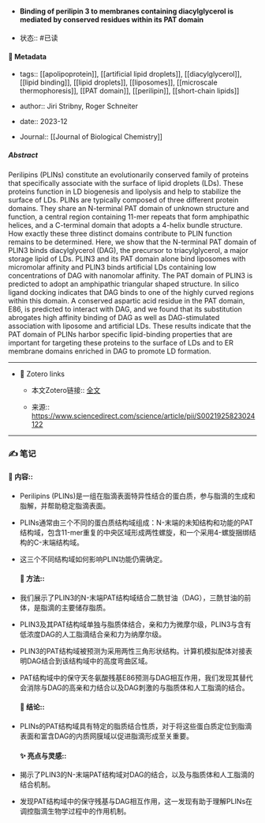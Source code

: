 - #### Binding of perilipin 3 to membranes containing diacylglycerol is mediated by conserved residues within its PAT domain

- 状态:: #已读

#### 🔢 Metadata

  - tags:: [[apolipoprotein]], [[artificial lipid droplets]], [[diacylglycerol]], [[lipid binding]], [[lipid droplets]], [[liposomes]], [[microscale thermophoresis]], [[PAT domain]], [[perilipin]], [[short-chain lipids]]

  - author:: Jiri Stribny, Roger Schneiter

  - date:: 2023-12

  - Journal:: [[Journal of Biological Chemistry]]

##### Abstract
Perilipins (PLINs) constitute an evolutionarily conserved family of proteins that specifically associate with the surface of lipid droplets (LDs). These proteins function in LD biogenesis and lipolysis and help to stabilize the surface of LDs. PLINs are typically composed of three different protein domains. They share an N-terminal PAT domain of unknown structure and function, a central region containing 11-mer repeats that form amphipathic helices, and a C-terminal domain that adopts a 4-helix bundle structure. How exactly these three distinct domains contribute to PLIN function remains to be determined. Here, we show that the N-terminal PAT domain of PLIN3 binds diacylglycerol (DAG), the precursor to triacylglycerol, a major storage lipid of LDs. PLIN3 and its PAT domain alone bind liposomes with micromolar affinity and PLIN3 binds artificial LDs containing low concentrations of DAG with nanomolar affinity. The PAT domain of PLIN3 is predicted to adopt an amphipathic triangular shaped structure. In silico ligand docking indicates that DAG binds to one of the highly curved regions within this domain. A conserved aspartic acid residue in the PAT domain, E86, is predicted to interact with DAG, and we found that its substitution abrogates high affinity binding of DAG as well as DAG-stimulated association with liposome and artificial LDs. These results indicate that the PAT domain of PLINs harbor specific lipid-binding properties that are important for targeting these proteins to the surface of LDs and to ER membrane domains enriched in DAG to promote LD formation.

---
- 🔗 Zotero links 

  - 本文Zotero链接:: [全文](zotero://select/library/items/PQCC54UK)

  - 来源:: https://www.sciencedirect.com/science/article/pii/S0021925823024122

---

### ✍️ 笔记

  #### 📖 内容:: 
  -  Perilipins (PLINs)是一组在脂滴表面特异性结合的蛋白质，参与脂滴的生成和脂解，并帮助稳定脂滴表面。
- PLINs通常由三个不同的蛋白质结构域组成：N-末端的未知结构和功能的PAT结构域，包含11-mer重复的中央区域形成两性螺旋，和一个采用4-螺旋捆绑结构的C-末端结构域。
- 这三个不同结构域如何影响PLIN功能仍需确定。
  
  #### 🧫 方法:: 
- 我们展示了PLIN3的N-末端PAT结构域结合二酰甘油（DAG），三酰甘油的前体，是脂滴的主要储存脂质。
- PLIN3及其PAT结构域单独与脂质体结合，亲和力为微摩尔级，PLIN3与含有低浓度DAG的人工脂滴结合亲和力为纳摩尔级。
- PLIN3的PAT结构域被预测为采用两性三角形状结构。计算机模拟配体对接表明DAG结合到该结构域中的高度弯曲区域。
- PAT结构域中的保守天冬氨酸残基E86预测与DAG相互作用，我们发现其替代会消除与DAG的高亲和力结合以及DAG刺激的与脂质体和人工脂滴的结合。
  
  #### 💽 结论:: 
- PLINs的PAT结构域具有特定的脂质结合性质，对于将这些蛋白质定位到脂滴表面和富含DAG的内质网膜域以促进脂滴形成至关重要。

  #### ✨ 亮点与灵感:: 
- 揭示了PLIN3的N-末端PAT结构域对DAG的结合，以及与脂质体和人工脂滴的结合机制。
- 发现PAT结构域中的保守残基与DAG相互作用，这一发现有助于理解PLINs在调控脂滴生物学过程中的作用机制。
